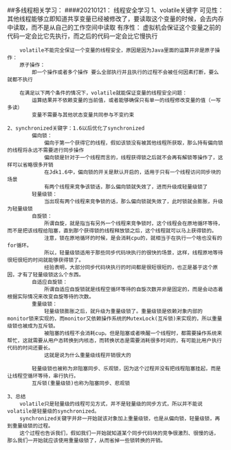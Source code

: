 ##多线程相关学习：
####20210121：
    线程安全学习
    1、volatile关键字
        可见性：
            其他线程能够立即知道共享变量已经被修改了，要读取这个变量的时候，会去内存中读取，而不是从自己的工作空间中读取
        有序性：
            虚拟机会保证这个变量之前的代码一定会比它先执行，而之后的代码一定会比它慢执行
        
        volatile不能完全保证一个变量的线程安全，原因是因为Java里面的运算并非是原子操作：
        原子操作：
            即一个操作或者多个操作 要么全部执行并且执行的过程不会被任何因素打断，要么就都不执行
        
        在满足以下两个条件的情况下，volatile就能保证变量的线程安全问题：
            运算结果并不依赖变量的当前值，或者能够确保只有单一的线程修改变量的值（一写多读）
            变量不需要与其他状态变量共同参与不变约束
        
    2、synchronized关键字：1.6以后优化了synchronized
            偏向锁：
                偏向于第一个获得它的线程，假如该锁没有被其他线程所获取，那么持有偏向锁的线程将永远不需要进行同步操作
                偏向锁是针对于一个线程而言的，线程获得锁之后就不会再有解锁等操作了，这样可以省略很多开销
                在Jdk1.6中，偏向锁的开关是默认开启的，适用于只有一个线程访问同步块的场景
                有两个线程来竞争该锁话，那么偏向锁就失效了，进而升级成轻量级锁了
            轻量级锁：
                当出现有两个线程来竞争锁的话，那么偏向锁就失效了，此时锁就会膨胀，升级为轻量级锁
            自旋锁：
                所谓自旋，就是指当有另外一个线程来竞争锁时，这个线程会在原地循环等待，而不是把该线程给阻塞，直到那个获得锁的线程释放锁之后，这个线程就可以马上获得锁的。
                注意，锁在原地循环的时候，是会消耗cpu的，就相当于在执行一个啥也没有的for循环。
                所以，轻量级锁适用于那些同步代码块执行的很快的场景，这样，线程原地等待很短很短的时间就能够获得锁了。
                经验表明，大部分同步代码块执行的时间都是很短很短的，也正是基于这个原因，才有了轻量级锁这么个东西。
            自适应自旋锁：
                所谓自适应自旋锁就是线程空循环等待的自旋次数并非是固定的，而是会动态着根据实际情况来改变自旋等待的次数。
            重量级锁：
                轻量级锁膨胀之后，就升级为重量级锁了。重量级锁是依赖对象内部的monitor锁来实现的，而monitor又依赖操作系统的MutexLock(互斥锁)来实现的，所以重量级锁也被成为互斥锁。
                被阻塞的线程不会消耗cup。但是阻塞或者唤醒一个线程时，都需要操作系统来帮忙，这就需要从用户态转换到内核态，而转换状态是需要消耗很多时间的，有可能比用户执行代码的时间还要长。
                这就是说为什么重量级线程开销很大的
            
            轻量级锁也被称为非阻塞同步、乐观锁，因为这个过程并没有把线程阻塞挂起，而是让线程空循环等待，串行执行。
            互斥锁(重量级锁)也称为阻塞同步、悲观锁
            
    3、总结
        volatile只是轻量级的线程可见方式，并不是轻量级的同步方式，所以并不能说volatile是轻量级的synchronized。
        synchronized关键字并非一开始就该对象加上重量级锁，也是从偏向锁，轻量级锁，再到重量级锁的过程。
        这个过程也告诉我们，假如我们一开始就知道某个同步代码块的竞争很激烈、很慢的话，那么我们一开始就应该使用重量级锁了，从而省掉一些锁转换的开销。
    